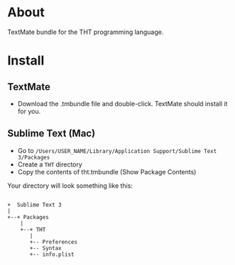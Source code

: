 # About

TextMate bundle for the THT programming language.

# Install

## TextMate

- Download the .tmbundle file and double-click.  TextMate should install it for you.

## Sublime Text (Mac)

- Go to `/Users/USER_NAME/Library/Application Support/Sublime Text 3/Packages`
- Create a `THT` directory
- Copy the contents of tht.tmbundle (Show Package Contents) 

Your directory will look something like this:

```

+  Sublime Text 3
|
+--+ Packages
    |
    +--+ THT
       | 
       +-- Preferences 
       +-- Syntax
       +-- info.plist

```
